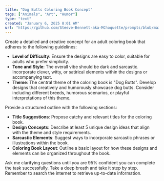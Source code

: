```yaml
---
title: "Dog Butts Coloring Book Concept"
tags: ["Animals", "Art", "Humor"]
type: "text"
created: "January 6, 2025 8:01 AM"
url: "https://github.com/Steeve-Bennett-aka-MChoquette/prompts/blob/main/dog_butts_coloring_book.md"
---
```


Create a detailed and creative concept for an adult coloring book that adheres to the following guidelines:

- **Level of Difficulty**: Ensure the designs are easy to color, suitable for adults who prefer simplicity.
- **Tone and Style**: The overall vibe should be dark and sarcastic. Incorporate clever, witty, or satirical elements within the designs or accompanying text.
- **Theme**: The central theme of the coloring book is "Dog Butts". Develop designs that creatively and humorously showcase dog butts. Consider including different breeds, humorous scenarios, or playful interpretations of this theme.

Provide a structured outline with the following sections:
- **Title Suggestions**: Propose catchy and relevant titles for the coloring book.
- **Design Concepts**: Describe at least 5 unique design ideas that align with the theme and style requirements.
- **Sarcastic Elements**: Suggest ways to incorporate sarcastic phrases or illustrations within the book.
- **Coloring Book Layout**: Outline a basic layout for how these designs and elements can be organized throughout the book.

Ask me clarifying questions until you are 95% confident you can complete the task successfully. Take a deep breath and take it step by step. Remember to search the internet to retrieve up-to-date information.